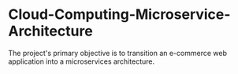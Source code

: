 # Cloud-Computing-Microservice-Architecture

The project's primary objective is to transition an e-commerce web application into a
microservices architecture.
